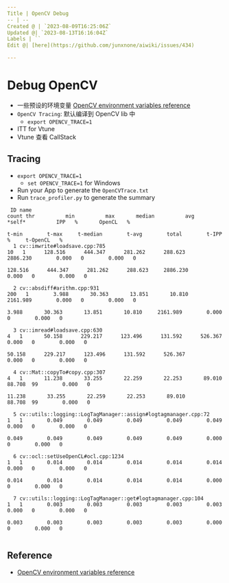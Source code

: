 ```yaml
---
Title | OpenCV Debug
-- | --
Created @ | `2023-08-09T16:25:06Z`
Updated @| `2023-08-13T16:16:04Z`
Labels | ``
Edit @| [here](https://github.com/junxnone/aiwiki/issues/434)

---
```

# Debug OpenCV
- 一些预设的环境变量 [OpenCV environment variables reference](https://docs.opencv.org/4.x/d6/dea/tutorial_env_reference.html)
- `OpenCV Tracing`: 默认编译到 OpenCV lib 中
  - `export OPENCV_TRACE=1`
- ITT for Vtune
- Vtune 查看 CallStack

## Tracing
- `export OPENCV_TRACE=1`
  - `set OPENCV_TRACE=1` for Windows
- Run your App to generate the `OpenCVTrace.txt`
- Run `trace_profiler.py` to generate the summary

```
 ID name                                                                      count thr          min          max       median          avg       *self*          IPP   %       OpenCL   %
                                                                                               t-min        t-max     t-median        t-avg        total        t-IPP   %     t-OpenCL   %
  1 cv::imwrite#loadsave.cpp:785                                                 10   1      128.516      444.347      281.262      288.623     2886.230        0.000   0        0.000   0
                                                                                             128.516      444.347      281.262      288.623     2886.230        0.000   0        0.000   0

  2 cv::absdiff#arithm.cpp:931                                                  200   1        3.988       30.363       13.851       10.810     2161.989        0.000   0        0.000   0
                                                                                               3.988       30.363       13.851       10.810     2161.989        0.000   0        0.000   0

  3 cv::imread#loadsave.cpp:630                                                   4   1       50.158      229.217      123.496      131.592      526.367        0.000   0        0.000   0
                                                                                              50.158      229.217      123.496      131.592      526.367        0.000   0        0.000   0

  4 cv::Mat::copyTo#copy.cpp:307                                                  4   1       11.238       33.255       22.259       22.253       89.010       88.708  99        0.000   0
                                                                                              11.238       33.255       22.259       22.253       89.010       88.708  99        0.000   0

  5 cv::utils::logging::LogTagManager::assign#logtagmanager.cpp:72                1   1        0.049        0.049        0.049        0.049        0.049        0.000   0        0.000   0
                                                                                               0.049        0.049        0.049        0.049        0.049        0.000   0        0.000   0

  6 cv::ocl::setUseOpenCL#ocl.cpp:1234                                            1   1        0.014        0.014        0.014        0.014        0.014        0.000   0        0.000   0
                                                                                               0.014        0.014        0.014        0.014        0.014        0.000   0        0.000   0

  7 cv::utils::logging::LogTagManager::get#logtagmanager.cpp:104                  1   1        0.003        0.003        0.003        0.003        0.003        0.000   0        0.000   0
                                                                                               0.003        0.003        0.003        0.003        0.003        0.000   0        0.000   0


```

## Reference
- [OpenCV environment variables reference](https://docs.opencv.org/4.x/d6/dea/tutorial_env_reference.html)
